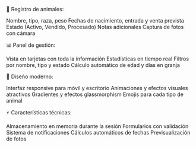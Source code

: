 📝 Registro de animales:

Nombre, tipo, raza, peso
Fechas de nacimiento, entrada y venta prevista
Estado (Activo, Vendido, Procesado)
Notas adicionales
Captura de fotos con cámara

📊 Panel de gestión:

Vista en tarjetas con toda la información
Estadísticas en tiempo real
Filtros por nombre, tipo y estado
Cálculo automático de edad y días en granja

🎨 Diseño moderno:

Interfaz responsive para móvil y escritorio
Animaciones y efectos visuales atractivos
Gradientes y efectos glassmorphism
Emojis para cada tipo de animal

⚡ Características técnicas:

Almacenamiento en memoria durante la sesión
Formularios con validación
Sistema de notificaciones
Cálculos automáticos de fechas
Previsualización de fotos
